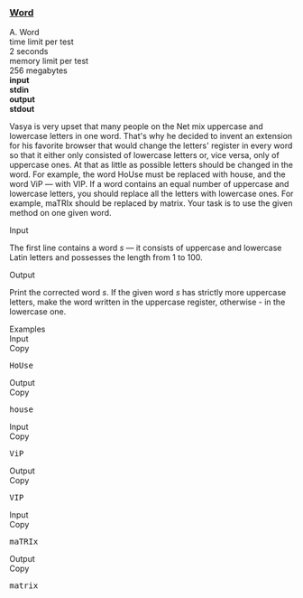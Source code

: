 <h3><a href="https://codeforces.com/contest/59/problem/A" target="_blank" rel="noopener noreferrer">Word</a></h3>
<div class="header"><div class="title">A. Word</div><div class="time-limit"><div class="property-title">time limit per test</div>2 seconds</div><div class="memory-limit"><div class="property-title">memory limit per test</div>256 megabytes</div><div class="input-file input-standard" style="font-weight: bold"><div class="property-title">input</div>stdin</div><div class="output-file output-standard" style="font-weight: bold"><div class="property-title">output</div>stdout</div></div><div><p>Vasya is very upset that many people on the Net mix uppercase and lowercase letters in one word. That's why he decided to invent an extension for his favorite browser that would change the letters' register in every word so that it either only consisted of lowercase letters or, vice versa, only of uppercase ones. At that as little as possible letters should be changed in the word. For example, the word <span class="tex-font-style-tt">HoUse</span> must be replaced with <span class="tex-font-style-tt">house</span>, and the word <span class="tex-font-style-tt">ViP</span> — with <span class="tex-font-style-tt">VIP</span>. If a word contains an equal number of uppercase and lowercase letters, you should replace all the letters with lowercase ones. For example, <span class="tex-font-style-tt">maTRIx</span> should be replaced by <span class="tex-font-style-tt">matrix</span>. Your task is to use the given method on one given word.</p></div><div class="input-specification"><div class="section-title">Input</div><p>The first line contains a word <span class="tex-span"><i>s</i></span> — it consists of uppercase and lowercase Latin letters and possesses the length from <span class="tex-span">1</span> to <span class="tex-span">100</span>.</p></div><div class="output-specification"><div class="section-title">Output</div><p>Print the corrected word <span class="tex-span"><i>s</i></span>. If the given word <span class="tex-span"><i>s</i></span> has strictly more uppercase letters, make the word written in the uppercase register, otherwise - in the lowercase one.</p></div><div class="sample-tests"><div class="section-title">Examples</div><div class="sample-test"><div class="input"><div class="title">Input<div title="Copy" data-clipboard-target="#id009884280995164836" id="id0002298890630947592" class="input-output-copier">Copy</div></div><pre id="id009884280995164836">HoUse<br></pre></div><div class="output"><div class="title">Output<div title="Copy" data-clipboard-target="#id0008045720143796442" id="id0012429142681474048" class="input-output-copier">Copy</div></div><pre id="id0008045720143796442">house<br></pre></div><div class="input"><div class="title">Input<div title="Copy" data-clipboard-target="#id0031832997231561544" id="id009912278295646398" class="input-output-copier">Copy</div></div><pre id="id0031832997231561544">ViP<br></pre></div><div class="output"><div class="title">Output<div title="Copy" data-clipboard-target="#id006293639008120071" id="id007707274675243385" class="input-output-copier">Copy</div></div><pre id="id006293639008120071">VIP<br></pre></div><div class="input"><div class="title">Input<div title="Copy" data-clipboard-target="#id0038737333168921306" id="id007220826292154368" class="input-output-copier">Copy</div></div><pre id="id0038737333168921306">maTRIx<br></pre></div><div class="output"><div class="title">Output<div title="Copy" data-clipboard-target="#id006010341952451439" id="id000987210535728339" class="input-output-copier">Copy</div></div><pre id="id006010341952451439">matrix<br></pre></div></div></div>